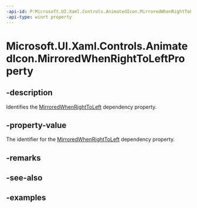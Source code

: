 ```yaml
---
-api-id: P:Microsoft.UI.Xaml.Controls.AnimatedIcon.MirroredWhenRightToLeftProperty
-api-type: winrt property
---
```


# Microsoft.UI.Xaml.Controls.AnimatedIcon.MirroredWhenRightToLeftProperty

<!--
public static Windows.UI.Xaml.DependencyProperty MirroredWhenRightToLeftProperty { get; }
-->


## -description

Identifies the [MirroredWhenRightToLeft](animatedicon_mirroredwhenrighttoleft.md) dependency property.

## -property-value

The identifier for the [MirroredWhenRightToLeft](animatedicon_mirroredwhenrighttoleft.md) dependency property.

## -remarks

## -see-also

## -examples


